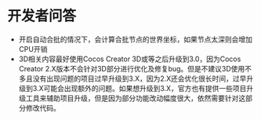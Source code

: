 # 开发者问答

* 开启自动合批的情况下，会计算合批节点的世界坐标，如果节点太深则会增加CPU开销
* 3D相关内容最好使用Cocos Creator 3D或等之后升级到3.0，因为Cocos Creator 2.X版本不会针对3D部分进行优化及修复bug。但是不建议3D使用不多且没有出现问题的项目过早升级到3.X，因为2.X还会优化很长时间，过早升级到3.X可能会出现额外的问题。如果想升级到3.X，官方也有提供一些项目升级工具来辅助项目升级，但是因为部分功能改动幅度很大，依然需要针对这部分修改代码。
